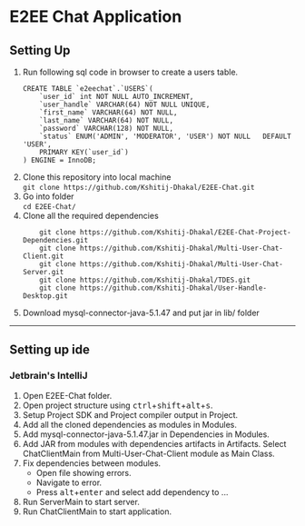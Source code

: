 # E2EE Chat Application  
## Setting Up  
1. Run following sql code in browser to create a users table.
    ```
    CREATE TABLE `e2eechat`.`USERS`(  
        `user_id` int NOT NULL AUTO_INCREMENT,  
        `user_handle` VARCHAR(64) NOT NULL UNIQUE,  
        `first_name` VARCHAR(64) NOT NULL,  
        `last_name` VARCHAR(64) NOT NULL,  
        `password` VARCHAR(128) NOT NULL,  
        `status` ENUM('ADMIN', 'MODERATOR', 'USER') NOT NULL   DEFAULT 'USER',  
        PRIMARY KEY(`user_id`)  
    ) ENGINE = InnoDB;  
    ```
2. Clone this repository into local machine  
    `git clone https://github.com/Kshitij-Dhakal/E2EE-Chat.git`
3. Go into folder  
    `cd E2EE-Chat/`
4. Clone all the required dependencies
    ```
        git clone https://github.com/Kshitij-Dhakal/E2EE-Chat-Project-Dependencies.git
        git clone https://github.com/Kshitij-Dhakal/Multi-User-Chat-Client.git
        git clone https://github.com/Kshitij-Dhakal/Multi-User-Chat-Server.git
        git clone https://github.com/Kshitij-Dhakal/TDES.git
        git clone https://github.com/Kshitij-Dhakal/User-Handle-Desktop.git
    ```
5. Download mysql-connector-java-5.1.47 and put jar in lib/ folder
***
## Setting up ide
### Jetbrain's IntelliJ  
1. Open E2EE-Chat folder.  
2. Open project structure using <kbd>ctrl</kbd>+<kbd>shift</kbd>+<kbd>alt</kbd>+<kbd>s</kbd>.  
3. Setup Project SDK and Project compiler output in Project.  
4. Add all the cloned dependencies as modules in Modules.  
5. Add  mysql-connector-java-5.1.47.jar in Dependencies in Modules.  
6. Add JAR from modules with dependencies artifacts in Artifacts. Select ChatClientMain from Multi-User-Chat-Client module as Main Class.  
7. Fix dependencies between modules.  
    * Open file showing errors.  
    * Navigate to error.  
    * Press <kbd>alt</kbd>+<kbd>enter</kbd> and select add dependency to ...
8. Run ServerMain to start server.
9. Run ChatClientMain to start application.